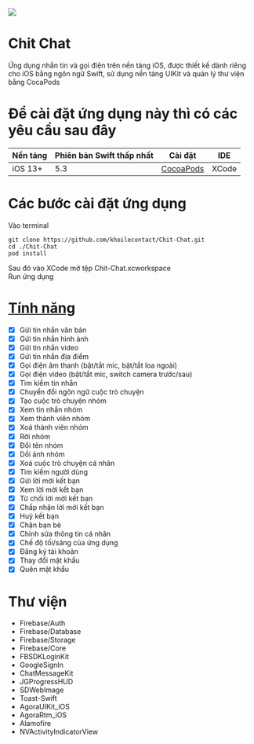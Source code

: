 <div align="center">
  <div style="display: flex;">
    <img src="https://user-images.githubusercontent.com/67513142/175763994-91975f76-b257-4689-83a3-2abee28aa018.png" style="vertical-align: top;" />
  </div>
</div>

# Chit Chat
Ứng dụng nhắn tin và gọi điện trên nền tảng iOS, được thiết kế dành riêng cho iOS bằng ngôn ngữ Swift, sử dụng nền tảng UIKit và quản lý thư viện bằng CocaPods

# Để cài đặt ứng dụng này thì có các yêu cầu sau đây
| Nền tảng | Phiên bản Swift thấp nhất | Cài đặt | IDE |
| --- | --- | --- | --- |
| iOS 13+ | 5.3 | [CocoaPods](#cocoapods) | XCode |

# Các bước cài đặt ứng dụng
Vào terminal
```
git clone https://github.com/khoilecontact/Chit-Chat.git
cd ./Chit-Chat
pod install
```
Sau đó vào XCode mở tệp Chit-Chat.xcworkspace\
Run ứng dụng

# [Tính năng](#features)
- [x] Gửi tin nhắn văn bản 
- [x] Gửi tin nhắn hình ảnh
- [x] Gửi tin nhắn video
- [x] Gửi tin nhắn địa điểm
- [x] Gọi điện âm thanh (bật/tắt mic, bật/tắt loa ngoài)
- [x] Gọi điện video (bật/tắt mic, switch camera trước/sau)
- [x] Tìm kiếm tin nhắn
- [x] Chuyển đổi ngôn ngữ cuộc trò chuyện
- [x] Tạo cuộc trò chuyện nhóm
- [x] Xem tin nhắn nhóm
- [x] Xem thành viên nhóm
- [x] Xoá thành viên nhóm
- [x] Rời nhóm
- [x] Đổi tên nhóm
- [x] Dổi ảnh nhóm  
- [x] Xoá cuộc trò chuyện cá nhân
- [x] Tìm kiếm người dùng
- [x] Gửi lời mời kết bạn
- [x] Xem lời mời kết bạn
- [x] Từ chối lời mời kết bạn
- [x] Chấp nhận lời mời kết bạn
- [x] Huỷ kết bạn
- [x] Chặn bạn bè
- [x] Chỉnh sửa thông tin cá nhân
- [x] Chế độ tối/sáng của ứng dụng
- [x] Đăng ký tài khoản
- [x] Thay đổi mật khẩu
- [x] Quên mật khẩu    

# Thư viện
- Firebase/Auth
- Firebase/Database
- Firebase/Storage
- Firebase/Core
- FBSDKLoginKit
- GoogleSignIn
- ChatMessageKit
- JGProgressHUD
- SDWebImage
- Toast-Swift
- AgoraUIKit_iOS
- AgoraRtm_iOS
- Alamofire
- NVActivityIndicatorView
